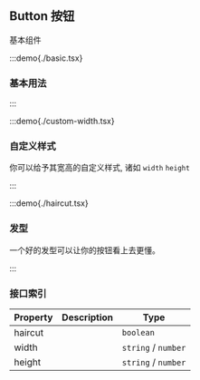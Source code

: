 ## Button 按钮

基本组件

:::demo{./basic.tsx}

### 基本用法

:::

:::demo{./custom-width.tsx}

### 自定义样式

你可以给予其宽高的自定义样式, 诸如 `width` `height`

:::

:::demo{./haircut.tsx}

### 发型

一个好的发型可以让你的按钮看上去更懂。

:::

### 接口索引

| Property | Description | Type                |
| -------- | ----------- | ------------------- |
| haircut  |             | `boolean`           |
| width    |             | `string` / `number` |
| height   |             | `string` / `number` |
